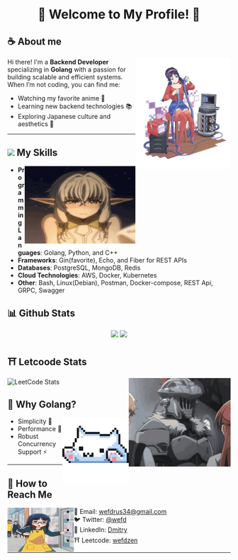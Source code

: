 <div align="center">
<h1>
🌸 Welcome to My Profile! 🌸
</h1>
</div>

## **☕ About me**
<a href="https://github.com/Wefdzen"><img  align="right" height="250"  width="215" src="./img/mita1.png"></a>
Hi there! I'm a **Backend Developer** specializing in **Golang** with a passion for building scalable and efficient systems.  
When I’m not coding, you can find me:  
- Watching my favorite anime 🎥  
- Learning new backend technologies 📚  
- Exploring Japanese culture and aesthetics 🎎  

---

## <img src="https://user-images.githubusercontent.com/74038190/212284087-bbe7e430-757e-4901-90bf-4cd2ce3e1852.gif" width="20"> My Skills  
<a href="https://github.com/Wefdzen"><img  align="right" height="175"  width="250" src="./img/chrominius-dagger.gif"></a>
- **Programming Languages**: Golang, Python, and C++  
- **Frameworks**: Gin(favorite), Echo, and Fiber for REST APIs  
- **Databases**: PostgreSQL, MongoDB, Redis  
- **Cloud Technologies**: AWS, Docker, Kubernetes
- **Other**: Bash, Linux(Debian), Postman, Docker-compose, REST Api, GRPC, Swagger
## **📊 Github Stats**
<!-- <div><a href="https://github.com/Wefdzen"><img width="100" src="https://cdn.discordapp.com/attachments/1077108830862839848/1107004077621125240/105017051_p13.png"></a><div> -->
<p align="center"><img width="50%" src="https://github-readme-stats.vercel.app/api?username=Wefdzen&show_icons=true&count_private=true&theme=react&hide_border=true&bg_color=0D1117"/> <img width="45%" src="https://github-readme-stats.vercel.app/api/top-langs/?username=Wefdzen&show_icons=true&count_private=true&theme=react&hide_border=true&bg_color=0D1117&layout=compact"/>
</p>

## ⛩️ **Letcoode Stats**
<a href="https://github.com/Wefdzen"><img align="right" width="230" height="200" src="./img/think-goblin-slayer.gif"></a>
![LeetCode Stats](https://leetcard.jacoblin.cool/wefdzen?theme=nord&font=Chivo)



## 🌸 **Why Golang?**  
<a href="https://github.com/Wefdzen"><img align="right" width="150" src="./img/cat1.gif"></a>
- Simplicity 🌱  
- Performance 🚀  
- Robust Concurrency Support ⚡  

---

## 📂 How to Reach Me  
<a href="https://github.com/Wefdzen"><img  align="left" height="100"  width="150" src="./img/r.gif"></a>
- 📧 Email: [wefdrus34@gmail.com](mailto:wefdrus34@gmail.com)  
- 🐦 Twitter: [@wefd](https://twitter.com/yourhandle)  
- 💼 LinkedIn: [Dmitry](https://www.linkedin.com/in/dmitry-plyvskiy-09150a324/)
- ⛩️ Leetcode: [wefdzen](https://leetcode.com/u/wefdzen/)

---

